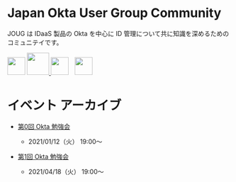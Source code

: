 # Japan Okta User Group Community
JOUG は IDaaS 製品の Okta を中心に ID 管理について共に知識を深めるためのコミュニテイです。

<a href="https://okta.connpass.com/"><img src="https://connpass.com/static/img/api/connpass_logo_3.png" width="40"></a>
<a href="https://twitter.com/joug_official"><img src="https://pendelion.com/wp-content/uploads/2020/11/Twitter_Logo_Blue.png" width="50">
<a href="https://www.youtube.com/channel/UCrWGQIPKbe6RvgubGWgaTrQ"><img src="https://www.youtube.com/about/static/svgs/icons/brand-resources/YouTube_icon_full-color.svg?cache=f2ec7a5" width="40" vspace="8"></a>
<a href="https://www.facebook.com/groups/japanoktausergroup"><img src="https://facebookbrand.com/wp-content/uploads/2019/04/f_logo_RGB-Hex-Blue_512.png?w=512&h=512" width="40" hspace="10"></a>

# イベント アーカイブ

- [第0回 Okta 勉強会](joug000.md)
  - 2021/01/12（火） 19:00〜

- [第1回 Okta 勉強会](joug001.md)
  - 2021/04/18（火） 19:00〜
